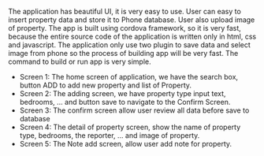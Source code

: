 
The application has beautiful UI, it is very easy to use. User can easy to insert property data and store it to Phone database. User also upload image of property. The app is built using cordova framework, so it is very fast, because the entire source code of the application is written only in html, css and javascript. The application only use two plugin to save data and select image from phone so the process of building app will be very fast. The command to build or run app is very simple.


-	Screen 1: The home screen of application, we have the search box, button ADD to add new property and list of Property.
-	Screen 2: The adding screen, we have property type input text, bedrooms, … and button save to navigate to the Confirm Screen.
-	Screen 3: The confirm screen allow user review all data before save to database
-	Screen 4: The detail of property screen, show the name of property type, bedrooms, the reporter, … and image of property.
-	Screen 5: The Note add screen, allow user add note for property.
